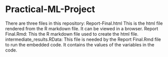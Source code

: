 # Practical-ML-Project
There are three files in this repository:
Report-Final.html  This is the html file rendered from the R markdown file.  It can be viewed in a browser.
Report Final.Rmd:  This the R markdown file used to create the html file.
intermediate_results.RData:  This file is needed by the Report Final.Rmd file to run the embedded code.  It contains the values of the variables in the code.
